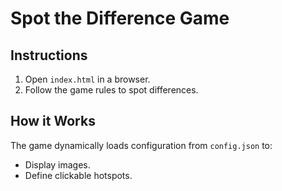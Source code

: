 # Spot the Difference Game

## Instructions
1. Open `index.html` in a browser.
2. Follow the game rules to spot differences.

## How it Works
The game dynamically loads configuration from `config.json` to:
- Display images.
- Define clickable hotspots.
